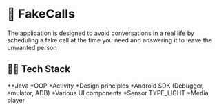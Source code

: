 # 📵 FakeCalls
The application is designed to avoid conversations in a real life by scheduling a fake call at the time
you need and answering it to leave the unwanted person

## 👨‍💻 Tech Stack
**Java
*OOP
*Activity
*Design principles
*Android SDK (Debugger, emulator, ADB)
*Various UI components
*Sensor TYPE_LIGHT
*Media player

